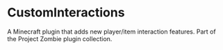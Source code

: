 # CustomInteractions
A Minecraft plugin that adds new player/item interaction features. Part of the Project Zombie plugin collection.
